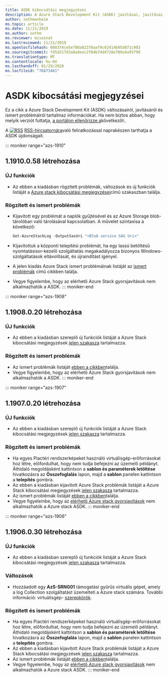 ```yaml
---
title: ASDK kibocsátási megjegyzései
description: A Azure Stack Development Kit (ASDK) javításai, javításai és ismert problémái.
author: sethmanheim
ms.topic: article
ms.date: 11/21/2019
ms.author: sethm
ms.reviewer: misainat
ms.lastreviewed: 11/21/2019
ms.openlocfilehash: 608374ce5e788a82378aaf9c62414b05d871c983
ms.sourcegitcommit: fd5d217d3a8adeec2f04b74d4728e709a4a95790
ms.translationtype: MT
ms.contentlocale: hu-HU
ms.lasthandoff: 01/29/2020
ms.locfileid: "76873481"
---
```

# <a name="asdk-release-notes"></a>ASDK kibocsátási megjegyzései

Ez a cikk a Azure Stack Development Kit (ASDK) változásairól, javításáról és ismert problémáiról tartalmaz információkat. Ha nem biztos abban, hogy melyik verziót futtatja, [a portálon ellenőrizze a](../operator/azure-stack-updates.md)következőt:.

A [![RSS](./media/asdk-release-notes/feed-icon-14x14.png)](https://docs.microsoft.com/api/search/rss?search=Azure+Stack+Development+Kit+release+notes&locale=en-us#) [RSS-hírcsatornára](https://docs.microsoft.com/api/search/rss?search=Azure+Stack+Development+Kit+release+notes&locale=en-us#)való feliratkozással naprakészen tarthatja a ASDK újdonságait.

::: moniker range="azs-1910"
## <a name="build-11910058"></a>1\.1910.0.58 létrehozása

### <a name="new-features"></a>ÚJ funkciók

- Az ebben a kiadásban rögzített problémák, változások és új funkciók listáját a [Azure stack kibocsátási megjegyzései](../operator/release-notes.md)című szakaszban találja.

### <a name="fixed-and-known-issues"></a>Rögzített és ismert problémák

- Kijavított egy problémát a naplók gyűjtésével és az Azure Storage blob-tárolóban való tárolásával kapcsolatban. A művelet szintaxisa a következő:

  ```powershell
  Get-AzureStackLog -OutputSasUri "<Blob service SAS Uri>"
  ``` 

- Kijavítottuk a központi telepítési problémát, ha egy lassú betöltésű nyomtatásisor-kezelő szolgáltatás megakadályozza bizonyos Windows-szolgáltatások eltávolítását, és újraindítást igényel.
- A jelen kiadás Azure Stack ismert problémáinak listáját az [ismert problémák](../operator/known-issues.md) című cikkben találja.
- Vegye figyelembe, hogy az elérhető Azure Stack gyorsjavítások nem alkalmazhatók a ASDK.
::: moniker-end

::: moniker range="azs-1908"
  
## <a name="build-11908020"></a>1\.1908.0.20 létrehozása

### <a name="new-features"></a>ÚJ funkciók

- Az ebben a kiadásban szereplő új funkciók listáját a Azure Stack kibocsátási megjegyzések [jelen szakasza](/azure-stack/operator/release-notes?view=azs-1908#whats-new-1) tartalmazza.

<!-- ### Changes -->

### <a name="fixed-and-known-issues"></a>Rögzített és ismert problémák

<!-- - For a list of Azure Stack issues fixed in this release, see [this section](/azure-stack/operator/release-notes?view=azs-1908#fixes-1) of the Azure Stack release notes. -->
- Az ismert problémák listáját [ebben a cikkben](/azure-stack/operator/known-issues?view=azs-1908)találja.
- Vegye figyelembe, hogy az elérhető Azure Stack gyorsjavítások nem alkalmazhatók a ASDK.
::: moniker-end

::: moniker range="azs-1907"
## <a name="build-11907020"></a>1\.1907.0.20 létrehozása

### <a name="new-features"></a>ÚJ funkciók

- Az ebben a kiadásban szereplő új funkciók listáját a Azure Stack kibocsátási megjegyzések [jelen szakasza](/azure-stack/operator/release-notes?view=azs-1907#whats-in-this-update) tartalmazza.

<!-- ### Changes -->

### <a name="fixed-and-known-issues"></a>Rögzített és ismert problémák

- Ha egyes Piactéri rendszerképeket használó virtuálisgép-erőforrásokat hoz létre, előfordulhat, hogy nem tudja befejezni az üzemelő példányt. Áthidaló megoldásként kattintson a **sablon és paraméterek letöltése** hivatkozásra az **Összefoglalás** lapon, majd a **sablon** panelen kattintson a **telepítés** gombra.
- Az ebben a kiadásban kijavított Azure Stack problémák listáját a Azure Stack kibocsátási megjegyzések [jelen szakasza](/azure-stack/operator/release-notes?view=azs-1907#fixes-2) tartalmazza.
- Az ismert problémák listáját [ebben a cikkben](/azure-stack/operator/known-issues?view=azs-1907)találja.
- Vegye figyelembe, hogy az [elérhető Azure stack gyorsjavítások](/azure-stack/operator/release-notes?view=azs-1907#hotfixes-2) nem alkalmazhatók a Azure stack ASDK.
::: moniker-end

::: moniker range="azs-1906"
## <a name="build-11906030"></a>1\.1906.0.30 létrehozása

### <a name="new-features"></a>ÚJ funkciók

- Az ebben a kiadásban szereplő új funkciók listáját a Azure Stack kibocsátási megjegyzések [jelen szakasza](/azure-stack/operator/release-notes?view=azs-1906#whats-in-this-update-1) tartalmazza.

### <a name="changes"></a>Változások

- Hozzáadott egy **AzS-SRNG01** támogatási gyűrűs virtuális gépet, amely a log Collection szolgáltatást üzemelteti a Azure stack számára. További információ: virtuálisgép- [szerepkörök](asdk-architecture.md).

### <a name="fixed-and-known-issues"></a>Rögzített és ismert problémák

- Ha egyes Piactéri rendszerképeket használó virtuálisgép-erőforrásokat hoz létre, előfordulhat, hogy nem tudja befejezni az üzemelő példányt. Áthidaló megoldásként kattintson a **sablon és paraméterek letöltése** hivatkozásra az **Összefoglalás** lapon, majd a **sablon** panelen kattintson a **telepítés** gombra.
- Az ebben a kiadásban kijavított Azure Stack problémák listáját a Azure Stack kibocsátási megjegyzések [jelen szakasza](/azure-stack/operator/release-notes?view=azs-1906#fixes-3) tartalmazza.
- Az ismert problémák listáját [ebben a cikkben](/azure-stack/operator/known-issues?view=azs-1906)találja.
- Vegye figyelembe, hogy az [elérhető Azure stack gyorsjavítások](/azure-stack/operator/release-notes?view=azs-1906#hotfixes-3) nem alkalmazhatók a Azure stack ASDK.
::: moniker-end
